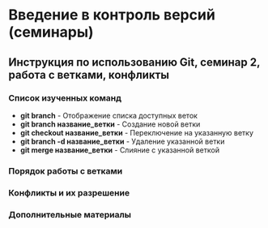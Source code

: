 # Введение в контроль версий (семинары)

## Инструкция по использованию Git, семинар 2, работа с ветками, конфликты

### Список изученных команд 

+ **git branch** - Отображение списка доступных веток
+ **git branch название_ветки** - Создание новой ветки
+ **git checkout название_ветки** - Переключение на указанную ветку
+ **git branch -d название_ветки**  - Удаление указанной ветки
+ **git merge название_ветки** - Слияние с указанной веткой

### Порядок работы с ветками

### Конфликты и их разрешение

### Дополнительные материалы